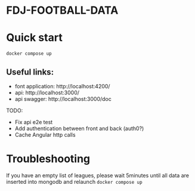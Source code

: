 FDJ-FOOTBALL-DATA
===

Quick start
===

`docker compose up`

Useful links:
----

 - font application: http://localhost:4200/
 - api: http://localhost:3000/
 - api swagger: http://localhost:3000/doc

TODO:
 - Fix api e2e test
 - Add authentication between front and back (auth0?)
 - Cache Angular http calls

 Troubleshooting
 ===

 If you have an empty list of leagues, please wait 5minutes until all data are inserted into mongodb and relaunch `docker compose up`